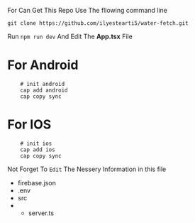 For Can Get This Repo Use The fllowing command line

```shell
git clone https://github.com/ilyestearti5/water-fetch.git
```

Run `npm run dev` And Edit The **App.tsx** File

# For Android

```shell
    # init android
    cap add android
    cap copy sync
```

# For IOS

```shell
    # init ios
    cap add ios
    cap copy sync
```

Not Forget To `Edit` The Nessery Information in this file

- firebase.json
- .env
- src
- - server.ts
